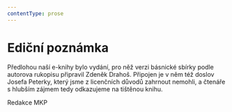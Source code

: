 ```yaml
---
contentType: prose
---
```


# Ediční poznámka

Předlohou naší e-knihy bylo vydání, pro něž verzi básnické sbírky podle autorova rukopisu připravil Zdeněk Drahoš. Připojen je v něm též doslov Josefa Peterky, který jsme z licenčních důvodů zahrnout nemohli, a čtenáře s hlubším zájmem tedy odkazujeme na tištěnou knihu.

Redakce MKP
